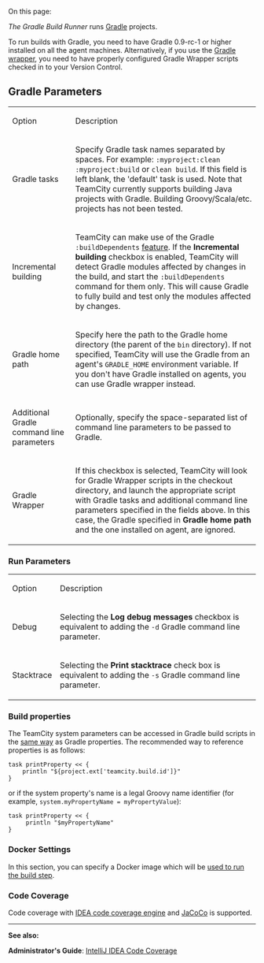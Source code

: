 [//]: # (title: Gradle)
[//]: # (auxiliary-id: Gradle)

On this page:

<tag-list of="chapter" mode="tree" depth="4"/>


_The Gradle Build Runner_ runs [Gradle](http://www.gradle.org) projects.

<note>

To run builds with Gradle, you need to have Gradle 0.9\-rc\-1 or higher installed on all the agent machines. Alternatively, if you use the [Gradle wrapper](https://docs.gradle.org/3.3/userguide/gradle_wrapper.html), you need to have properly configured Gradle Wrapper scripts checked in to your Version Control.
</note>


## Gradle Parameters

<table><tr>

<td>

Option


</td>

<td>

Description


</td></tr><tr>

<td>

Gradle tasks


</td>

<td>

Specify Gradle task names separated by spaces. For example: `:myproject:clean :myproject:build` or `clean build`. If this field is left blank, the 'default' task is used. Note that TeamCity currently supports building Java projects with Gradle. Building Groovy/Scala/etc. projects has not been tested.


</td></tr><tr>

<td>

Incremental building


</td>

<td>

TeamCity can make use of the Gradle `:buildDependents` [feature](http://www.gradle.org/docs/current/userguide/userguide_single.html#sec:multiproject_build_and_test). If the __Incremental building__ checkbox is enabled, TeamCity will detect Gradle modules affected by changes in the build, and start the `:buildDependents` command for them only. This will cause Gradle to fully build and test only the modules affected by changes.


</td></tr><tr>

<td>

Gradle home path


</td>

<td>

Specify here the path to the Gradle home directory (the parent of the `bin` directory). If not specified, TeamCity will use the Gradle from an agent's `GRADLE_HOME` environment variable. If you don't have Gradle installed on agents, you can use Gradle wrapper instead.


</td></tr><tr>

<td>

Additional Gradle command line parameters


</td>

<td>

Optionally, specify the space\-separated list of command line parameters to be passed to Gradle.


</td></tr><tr>

<td>

Gradle Wrapper


</td>

<td>

If this checkbox is selected, TeamCity will look for Gradle Wrapper scripts in the checkout directory, and launch the appropriate script with Gradle tasks and additional command line parameters specified in the fields above. In this case, the Gradle specified in __Gradle home path__ and the one installed on agent, are ignored.


</td></tr></table>

<anchor name="LaunchingParameters"/>

### Run Parameters
[//]: # (AltHead: LaunchingParameters cbr) 

<table><tr>

<td>

Option


</td>

<td>

Description


</td></tr><tr>

<td>

Debug


</td>

<td>

Selecting the __Log debug messages__ checkbox is equivalent to adding the `-d` Gradle command line parameter.


</td></tr><tr>

<td>

Stacktrace


</td>

<td>

Selecting the __Print stacktrace__ check box is equivalent to adding the `-s` Gradle command line parameter.


</td></tr></table>

<include src="ant.md" include-id="java-param"/>

### Build properties

The TeamCity system parameters can be accessed in Gradle build scripts in the [same way](upgrade-notes.md#Gradle%3A+Breaking+change+compared+to+9.1.2) as Gradle properties. The recommended way to reference properties is as follows:


```Shell
task printProperty << {
    println "${project.ext['teamcity.build.id']}"
}

```

or if the system property's name is a legal Groovy name identifier (for example, `system.myPropertyName = myPropertyValue`):


```Shell
task printProperty << {
     println "$myPropertyName"
}

```



### Docker Settings

In this section, you can specify a Docker image which will be [used to run the build step](docker-wrapper.md).

<anchor name="coverage"/>

### Code Coverage
[//]: # (AltHead: coverage)

Code coverage with [IDEA code coverage engine](intellij-idea.md) and [JaCoCo](jacoco.md) is supported.



__  __

__See also:__

__Administrator's Guide__: [IntelliJ IDEA Code Coverage](intellij-idea.md)
